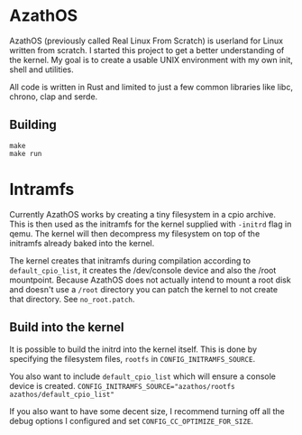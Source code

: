 # AzathOS
AzathOS (previously called Real Linux From Scratch) is userland for Linux written from scratch.
I started this project to get a better understanding of the kernel.
My goal is to create a usable UNIX environment with my own init, shell and utilities.

All code is written in Rust and limited to just a few common libraries like libc, chrono, clap and serde.

## Building
```SHELL
make
make run
```

# Intramfs
Currently AzathOS works by creating a tiny filesystem in a cpio archive.
This is then used as the initramfs for the kernel supplied with `-initrd` flag in qemu.
The kernel will then decompress my filesystem on top of the initramfs already baked into the kernel.

The kernel creates that initramfs during compilation according to `default_cpio_list`, it creates the /dev/console device and also the /root mountpoint.
Because AzathOS does not actually intend to mount a root disk and doesn't use a `/root` directory you can patch the kernel to not create that directory.
See `no_root.patch`.

## Build into the kernel
It is possible to build the initrd into the kernel itself.
This is done by specifying the filesystem files, `rootfs` in `CONFIG_INITRAMFS_SOURCE`.

You also want to include `default_cpio_list` which will ensure a console device is created.
`CONFIG_INITRAMFS_SOURCE="azathos/rootfs azathos/default_cpio_list"`

If you also want to have some decent size, I recommend turning off all the debug options I configured and set `CONFIG_CC_OPTIMIZE_FOR_SIZE`.
